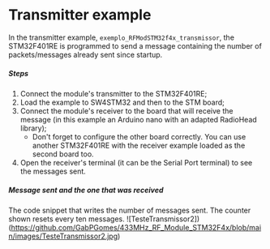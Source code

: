 # Transmitter example
In the transmitter example, `exemplo_RFModSTM32f4x_transmissor`, the STM32F401RE is programmed to send a message containing the number of packets/messages already sent since startup.
##### Steps
1. Connect the module's transmitter to the STM32F401RE;
2. Load the example to SW4STM32 and then to the STM board;
3. Connect the module's receiver to the board that will receive the message (in this example an Arduino nano with an adapted RadioHead library);
   - Don't forget to configure the other board correctly. You can use another STM32F401RE with the receiver example loaded as the second board too.
4. Open the receiver's terminal (it can be the Serial Port terminal) to see the messages sent.
##### Message sent and the one that was received
The code snippet that writes the number of messages sent. The counter shown resets every ten messages.
![TesteTransmissor2])(https://github.com/GabPGomes/433MHz_RF_Module_STM32F4x/blob/main/images/TesteTransmissor2.jpg)
